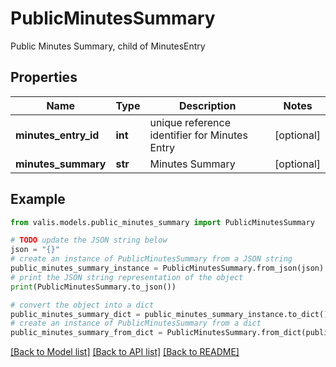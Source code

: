 # PublicMinutesSummary

Public Minutes Summary, child of MinutesEntry

## Properties

Name | Type | Description | Notes
------------ | ------------- | ------------- | -------------
**minutes_entry_id** | **int** | unique reference identifier for Minutes Entry | [optional] 
**minutes_summary** | **str** | Minutes Summary | [optional] 

## Example

```python
from valis.models.public_minutes_summary import PublicMinutesSummary

# TODO update the JSON string below
json = "{}"
# create an instance of PublicMinutesSummary from a JSON string
public_minutes_summary_instance = PublicMinutesSummary.from_json(json)
# print the JSON string representation of the object
print(PublicMinutesSummary.to_json())

# convert the object into a dict
public_minutes_summary_dict = public_minutes_summary_instance.to_dict()
# create an instance of PublicMinutesSummary from a dict
public_minutes_summary_from_dict = PublicMinutesSummary.from_dict(public_minutes_summary_dict)
```
[[Back to Model list]](../README.md#documentation-for-models) [[Back to API list]](../README.md#documentation-for-api-endpoints) [[Back to README]](../README.md)


